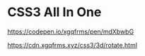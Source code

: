 # CSS3 All In One


https://codepen.io/xgqfrms/pen/mdXbwbG


https://cdn.xgqfrms.xyz/css3/3d/rotate.html
